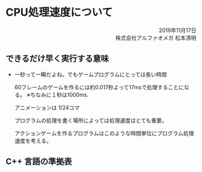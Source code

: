 # CPU処理速度について
<div style="text-align: right;">
2019年11月17日<br>
株式会社アルファオメガ  松本清明
</div>

## できるだけ早く実行する意味
* 一秒って一瞬だよね。でもゲームプログラムにとっては長い時間

    60フレームのゲームを作るには約0.017秒よって17msで処理することになる。
    ※ちなみに１秒は1000ms.

    アニメーションは 1/24コマ

    プログラムの処理を書く場所によっては処理速度はとても重要。

    アクションゲームを作るプログラムはこのような時間単位にプログラム処理速度を考える。



## C++ 言語の準拠表
